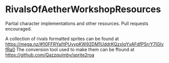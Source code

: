 # RivalsOfAetherWorkshopResources
Partial character implementations and other resources. Pull requests encouraged.

A collection of rivals formatted sprites can be found at https://mega.nz/#!l0FFRYaI!tPUyypKW92DM1UddrKQzxIqYvAFdfPSrrY7IGlvfRa0
The conversion tool used to make them can be ffound at https://github.com/Qazzquimby/sprite2roa
